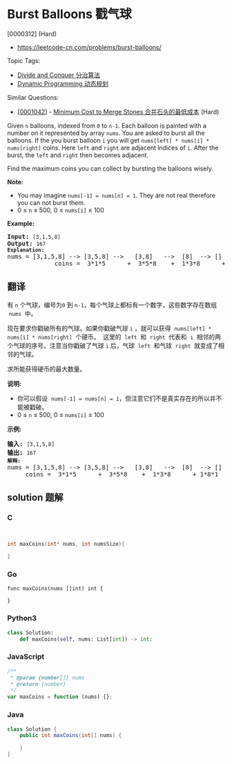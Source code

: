 # Burst Balloons 戳气球

[0000312] (Hard)

- https://leetcode-cn.com/problems/burst-balloons/

Topic Tags:

- [Divide and Conquer 分治算法](https://leetcode-cn.com/tag/divide-and-conquer/)
- [Dynamic Programming 动态规划](https://leetcode-cn.com/tag/dynamic-programming/)

Similar Questions:

- [[0001042](https://leetcode-cn.com/problems/minimum-cost-to-merge-stones/)] - [Minimum Cost to Merge Stones 合并石头的最低成本](./0001042.minimum-cost-to-merge-stones.md) (Hard)

Given `n` balloons, indexed from `0` to `n-1`. Each balloon is painted with a number on it represented by array `nums`. You are asked to burst all the balloons. If the you burst balloon `i` you will get `nums[left] * nums[i] * nums[right]` coins. Here `left` and `right` are adjacent indices of `i`. After the burst, the `left` and `right` then becomes adjacent.

Find the maximum coins you can collect by bursting the balloons wisely.

**Note:**

- You may imagine `nums[-1] = nums[n] = 1`. They are not real therefore you can not burst them.
- 0 ≤ `n` ≤ 500, 0 ≤ `nums[i]` ≤ 100

**Example:**

<pre><b>Input:</b> <code>[3,1,5,8]</code>
<b>Output:</b> <code>167 
<strong>Explanation: </strong></code>nums = [3,1,5,8] --&gt; [3,5,8] --&gt;   [3,8]   --&gt;  [8]  --&gt; []
&nbsp;            coins =  3*1*5      +  3*5*8    +  1*3*8      + 1*8*1   = 167
</pre>

## 翻译

有 `n` 个气球，编号为`0` 到 `n-1`，每个气球上都标有一个数字，这些数字存在数组  `nums`  中。

现在要求你戳破所有的气球。如果你戳破气球 `i` ，就可以获得  `nums[left] * nums[i] * nums[right]`  个硬币。  这里的  `left`  和  `right`  代表和  `i`  相邻的两个气球的序号。注意当你戳破了气球 `i` 后，气球  `left`  和气球  `right`  就变成了相邻的气球。

求所能获得硬币的最大数量。

**说明:**

- 你可以假设  `nums[-1] = nums[n] = 1`，但注意它们不是真实存在的所以并不能被戳破。
- 0 ≤ `n` ≤ 500, 0 ≤ `nums[i]` ≤ 100

**示例:**

<pre><strong>输入:</strong> <code>[3,1,5,8]</code>
<strong>输出:</strong> <code>167 
<strong>解释: </strong></code>nums = [3,1,5,8] --&gt; [3,5,8] --&gt;   [3,8]   --&gt;  [8]  --&gt; []
&nbsp;    coins =  3*1*5      +  3*5*8    +  1*3*8      + 1*8*1   = 167
</pre>

## solution 题解

### C

```c


int maxCoins(int* nums, int numsSize){

}


```

### Go

```golang
func maxCoins(nums []int) int {

}
```

### Python3

```python
class Solution:
    def maxCoins(self, nums: List[int]) -> int:

```

### JavaScript

```javascript
/**
 * @param {number[]} nums
 * @return {number}
 */
var maxCoins = function (nums) {};
```

### Java

```java
class Solution {
    public int maxCoins(int[] nums) {

    }
}
```
